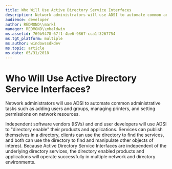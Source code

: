```yaml
---
title: Who Will Use Active Directory Service Interfaces
description: Network administrators will use ADSI to automate common administrative tasks such as adding users and groups, managing printers, and setting permissions on network resources.
audience: developer
author: REDMOND\\markl
manager: REDMOND\\mbaldwin
ms.assetid: 769b9478-67f1-4be6-9867-cca1f3267754
ms.tgt_platform: multiple
ms.author: windowssdkdev
ms.topic: article
ms.date: 05/31/2018
---
```


# Who Will Use Active Directory Service Interfaces?

Network administrators will use ADSI to automate common administrative tasks such as adding users and groups, managing printers, and setting permissions on network resources.

Independent software vendors (ISVs) and end user developers will use ADSI to "directory enable" their products and applications. Services can publish themselves in a directory, clients can use the directory to find the services, and both can use the directory to find and manipulate other objects of interest. Because Active Directory Service Interfaces are independent of the underlying directory services, the directory enabled products and applications will operate successfully in multiple network and directory environments.

 

 




